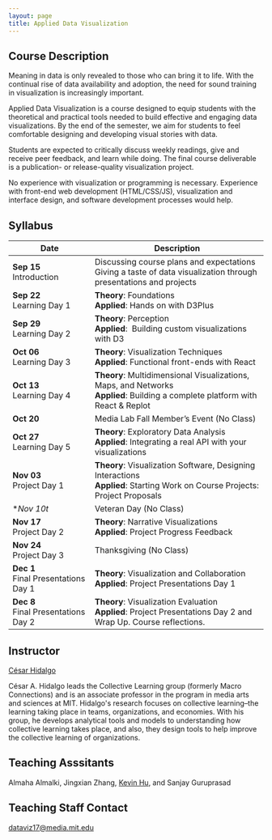```yaml
---
layout: page
title: Applied Data Visualization
---
```


## Course Description
Meaning in data is only revealed to those who can bring it to life. With the continual rise of data availability and adoption, the need for sound training in visualization is increasingly important.

Applied Data Visualization is a course designed to equip students with the theoretical and practical tools needed to build effective and engaging data visualizations. By the end of the semester, we aim for students to feel comfortable designing and developing visual stories with data.

Students are expected to critically discuss weekly readings, give and receive peer feedback, and learn while doing. The final course deliverable is a publication- or release-quality visualization project.

No experience with visualization or programming is necessary. Experience with front-end web development (HTML/CSS/JS), visualization and interface design, and software development processes would help.


## Syllabus

| Date | Description |
| ------- | ---------- |
| **Sep 15** <br> Introduction | Discussing course plans and expectations <br> Giving a taste of data visualization through presentations and projects |
| **Sep 22** <br> Learning Day 1 | **Theory**: Foundations <br> **Applied**: Hands on with D3Plus |
| **Sep 29** <br> Learning Day 2 | **Theory**: Perception <br> **Applied**:  Building custom visualizations with D3 |
| **Oct 06** <br> Learning Day 3 | **Theory**: Visualization Techniques <br> **Applied**: Functional front-ends with React |
| **Oct 13** <br> Learning Day 4 | **Theory**: Multidimensional Visualizations, Maps, and Networks  <br> **Applied**: Building a complete platform with React & Replot |
| **Oct 20** | Media Lab Fall Member’s Event (No Class) |
| **Oct 27** <br> Learning Day 5| **Theory**: Exploratory Data Analysis <br> **Applied**: Integrating a real API with your visualizations |
| **Nov 03** <br> Project Day 1 | **Theory**: Visualization Software, Designing Interactions <br> **Applied**: Starting Work on Course Projects: Project Proposals |
| **Nov 10t* | Veteran Day (No Class) |
| **Nov 17** <br> Project Day 2 | **Theory**: Narrative Visualizations <br> **Applied**: Project Progress Feedback |
| **Nov 24** <br> Project Day 3 | Thanksgiving (No Class) |
| **Dec 1** <br> Final Presentations Day 1 | **Theory**: Visualization and Collaboration <br> **Applied**: Project Presentations Day 1 |
| **Dec 8** <br> Final Presentations Day 2 | **Theory**: Visualization Evaluation <br> **Applied**: Project Presentations Day 2 and Wrap Up. Course reflections. |

## Instructor
[César Hidalgo](http://chidalgo.com)

César A. Hidalgo leads the Collective Learning group (formerly Macro Connections) and is an associate professor in the program in media arts and sciences at MIT. Hidalgo's research focuses on collective learning–the learning taking place in teams, organizations, and economies. With his group, he develops analytical tools and models to understanding how collective learning takes place, and also, they design tools to help improve the collective learning of organizations. 

## Teaching Asssitants
Almaha Almalki, Jingxian Zhang, [Kevin Hu](http://media.mit.edu/people/kzh), and Sanjay Guruprasad

## Teaching Staff Contact
[dataviz17@media.mit.edu](mailto://dataviz17@media.mit.edu)
